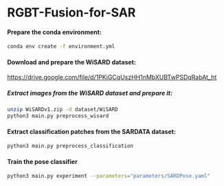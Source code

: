 # RGBT-Fusion-for-SAR

#### Prepare the conda environment:

```bash
conda env create -f environment.yml
```

#### Download and prepare the WiSARD dataset:

https://drive.google.com/file/d/1PKjGCqUszHH1nMbXUBTwPSDqRabAt_ht

##### Extract images from the WiSARD dataset and prepare it:

```bash
unzip WiSARDv1.zip -d dataset/WiSARD
python3 main.py preprocess_wisard
```


#### Extract classification patches from the SARDATA dataset:

```bash
python3 main.py preprocess_classification
```

#### Train the pose classifier
    
```bash
python3 main.py experiment --parameters="parameters/SARDPose.yaml"
```

